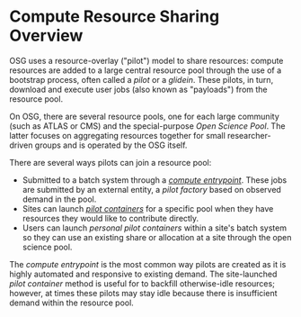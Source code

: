 
Compute Resource Sharing Overview
=================================

OSG uses a resource-overlay ("pilot") model to share resources:
compute resources are added to a large central resource pool through the use of a bootstrap process, often called a
_pilot_ or a _glidein_.
These pilots, in turn, download and execute user jobs (also known as "payloads") from the resource pool.

On OSG, there are several resource pools, one for each large community (such as ATLAS or CMS) and the special-purpose
_Open Science Pool_.
The latter focuses on aggregating resources together for small researcher-driven groups and is operated by the OSG
itself.

There are several ways pilots can join a resource pool:

* Submitted to a batch system through a [*compute entrypoint*](../compute-element/htcondor-ce-overview.md).
  These jobs are submitted by an external entity, a *pilot factory* based on observed demand in the pool.
* Sites can launch [*pilot containers*](os-backfill-containers.md) for a specific pool when they have resources they
  would like to contribute directly.
* Users can launch *personal pilot containers* within a site's batch system so they can use an existing share or
  allocation at a site through the open science pool.

The *compute entrypoint* is the most common way pilots are created as it is highly automated and responsive to existing
demand.
The site-launched *pilot container* method is useful for to backfill otherwise-idle resources;
however, at times these pilots may stay idle because there is insufficient demand within the resource pool.
